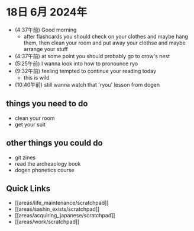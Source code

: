# 18日 6月 2024年
- (4:37午前) Good morning
  - after flashcards you should check on your clothes and maybe hang them, then clean your room and put away your clothse and maybe arrange your stuff
- (4:37午前) at some point you should probably go to crow's nest
- (5:25午前) I wanna look into how to pronounce ryo
- (9:32午前) feeling tempted to continue your reading today
  - this is wild
- (10:40午前) still wanna watch that 'ryou' lesson from dogen
 


## things you need to do
- clean your room
- get your suit

## other things you could do
- git zines
- read the archeaology book
- dogen phonetics course







## Quick Links
- [[areas/life_maintenance/scratchpad]]
- [[areas/sashin_exists/scratchpad]]
- [[areas/acquiring_japanese/scratchpad]]
- [[areas/work/scratchpad]]
